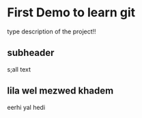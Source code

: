 # First Demo to learn git

type description of the project!!


## subheader 

s;all text

## lila wel mezwed khadem

eerhi yal hedi 
